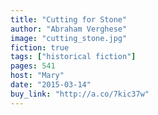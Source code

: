```yaml
---
title: "Cutting for Stone"
author: "Abraham Verghese"
image: "cutting_stone.jpg"
fiction: true
tags: ["historical fiction"]
pages: 541
host: "Mary"
date: "2015-03-14"
buy_link: "http://a.co/7kic37w"
---
```

